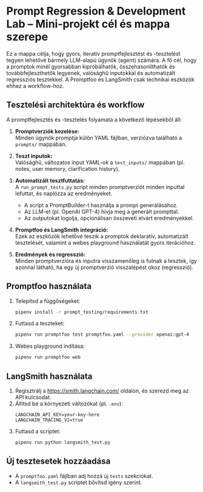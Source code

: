 # Prompt Regression & Development Lab – Mini-projekt cél és mappa szerepe

Ez a mappa célja, hogy gyors, iteratív promptfejlesztést és -tesztelést tegyen lehetővé bármely LLM-alapú ügynök (agent) számára. A fő cél, hogy a promptok minél gyorsabban kipróbálhatók, összehasonlíthatók és továbbfejleszthetők legyenek, valósághű inputokkal és automatizált regressziós tesztekkel. A Promptfoo és LangSmith csak technikai eszközök ehhez a workflow-hoz.

## Tesztelési architektúra és workflow

A promptfejlesztés és -tesztelés folyamata a következő lépésekből áll:

1. **Promptverziók kezelése:**  
   Minden ügynök promptja külön YAML fájlban, verziózva található a `prompts/` mappában.

2. **Teszt inputok:**  
   Valósághű, változatos input YAML-ok a `test_inputs/` mappában (pl. notes, user memory, clarification history).

3. **Automatizált tesztfuttatás:**  
   A `run_prompt_tests.py` script minden promptverziót minden inputtal lefuttat, és naplózza az eredményeket.  
   - A script a PromptBuilder-t használja a prompt generálásához.
   - Az LLM-et (pl. OpenAI GPT-4) hívja meg a generált prompttal.
   - Az outputokat logolja, opcionálisan összeveti elvárt eredményekkel.

4. **Promptfoo és LangSmith integráció:**  
   Ezek az eszközök lehetővé teszik a promptok deklaratív, automatizált tesztelését, valamint a webes playground használatát gyors iterációhoz.

5. **Eredmények és regresszió:**  
   Minden promptverzióra és inputra visszamenőleg is futnak a tesztek, így azonnal látható, ha egy új promptverzió visszalépést okoz (regresszió).

## Promptfoo használata

1. Telepítsd a függőségeket:
   ```sh
   pipenv install -r prompt_testing/requirements.txt
   ```
2. Futtasd a teszteket:
   ```sh
   pipenv run promptfoo test promptfoo.yaml --provider openai:gpt-4
   ```
3. Webes playground indítása:
   ```sh
   pipenv run promptfoo web
   ```

## LangSmith használata

1. Regisztrálj a https://smith.langchain.com/ oldalon, és szerezd meg az API kulcsodat.
2. Állítsd be a környezeti változókat (pl. `.env`):
   ```
   LANGCHAIN_API_KEY=your-key-here
   LANGCHAIN_TRACING_V2=true
   ```
3. Futtasd a scriptet:
   ```sh
   pipenv run python langsmith_test.py
   ```

## Új tesztesetek hozzáadása
- A `promptfoo.yaml` fájlban adj hozzá új `tests` szekciókat.
- A `langsmith_test.py` scriptet bővítsd igény szerint. 